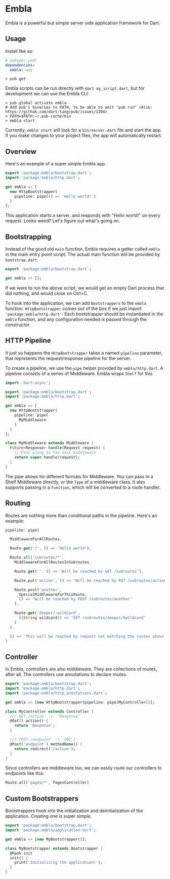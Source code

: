 # Embla

Embla is a powerful but simple server side application framework for Dart.

## Usage
Install like so:

```yaml
# pubspec.yaml
dependencies:
  embla: any
```

```shell
> pub get
```

Embla scripts can be run directly with `dart my_script.dart`, but for development we can use the Embla CLI:

```shell
> pub global activate embla
# Add pub's binaries to PATH, to be able to omit "pub run" (Also: https://github.com/dart-lang/pub/issues/1204)
> PATH=$PATH:~/.pub-cache/bin
> embla start
```

Currently, `embla start` will look for a `bin/server.dart` file and start the app. If you make changes to
your project files, the app will automatically restart.

## Overview
Here's an example of a super simple Embla app.

```dart
export 'package:embla/bootstrap.dart';
import 'package:embla/http.dart';

get embla => [
  new HttpBootstrapper(
    pipeline: pipe(() => 'Hello world!')
  )
];
```

This application starts a server, and responds with "Hello world!" on every request. Looks weird?
Let's figure out what's going on.

## Bootstrapping
Instead of the good old `main` function, Embla requires a getter called `embla` in the main entry
point script. The actual main function will be provided by `bootstrap.dart`.

```dart
export 'package:embla/bootstrap.dart';

get embla => [];
```

If we were to run the above script, we would get an empty Dart process that did nothing, and
would close on Ctrl+C.

To hook into the application, we can add `Bootstrappers` to the `embla` function. `HttpBootstrapper`
comes out of the box if we just import `'package:embla/http.dart'`. Each bootstrapper should be
instantiated in the `embla` function, and any configuration needed is passed through the constructor.

## HTTP Pipeline
It just so happens the `HttpBootstrapper` takes a named `pipeline` parameter, that represents the
request/response pipeline for the server.

To create a pipeline, we use the `pipe` helper provided by `embla/http.dart`. A pipeline consists
of a series of Middleware. Embla wraps `Shelf` for this.

```dart
import 'dart:async';

export 'package:embla/bootstrap.dart';
import 'package:embla/http.dart';

get embla => [
  new HttpBootstrapper(
    pipeline: pipe(
      MyMiddleware
    )
  )
];

class MyMiddleware extends Middleware {
  Future<Response> handle(Request request) {
    // Pass along to the next middleware
    return super.handle(request);
  }
}
```

The pipe allows for different formats for Middleware. You can pass in a Shelf Middleware
directly, or the `Type` of a middleware class. It also supports passing in a `Function`,
which will be converted to a route handler.

## Routing
Routes are nothing more than conditional paths in the pipeline. Here's an example:

```dart
pipeline: pipe(

  MiddlewareForAllRoutes,

  Route.get('/', () => 'Hello world'),

  Route.all('subroutes/*',
    MiddlewareForAllRoutesInSubroutes,

    Route.get('', () => 'Will be reached by GET /subroutes'),

    Route.put('action', () => 'Will be reached by PUT /subroutes/action'),

    Route.post('another',
      SpecialMiddlewareForThisRoute,
      () => 'Will be reached by POST /subroutes/another'
    ),

    Route.get('deeper/:wildcard',
      ({String wildcard}) => 'GET /subroutes/deeper/$wildcard'
    )
  ),

  () => 'This will be reached by request not matching the routes above'
)
```

## Controller
In Embla, controllers are also middleware. They are collections of routes, after all.
The controllers use annotations to declare routes.

```dart
export 'package:embla/bootstrap.dart';
import 'package:embla/http.dart';
import 'package:embla/http_annotations.dart';

get embla => [new HttpBootstrapper(pipeline: pipe(MyController))];

class MyController extends Controller {
  /// GET /action  ->  'Response'
  @Get() action() {
    return 'Response';
  }

  /// POST /endpoint  ->  302 /
  @Post('endpoint') methodName() {
    return redirect('/action');
  }
}
```

Since controllers are middleware too, we can easily route our controllers to endpoints like this:

```dart
Route.all('pages/*', PagesController)
```

## Custom Bootstrappers
Bootstrappers hook into the initialization and deinitialization of the application. Creating one is
super simple.

```dart
export 'package:embla/bootstrap.dart';
import 'package:embla/application.dart';

get embla => [new MyBootstrapper()];

class MyBootstrapper extends Bootstrapper {
  @Hook.init
  init() {
    print('Initializing the application!');
  }
}
```

